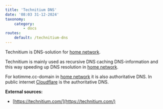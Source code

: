 ```yaml
---
title: 'Technitium DNS'
date: '08:03 31-12-2024'
taxonomy:
    category:
        - docs
routes:
    default: /technitium-dns
---
```


Technitium is DNS-solution for [home network](/lan).

Technitium is mainly used as recursive DNS caching DNS-information and this way speeding up DNS resolution in [home network](/lan).

For kotimme.cc-domain in [home network](/lan) it is also authoritative DNS. In public internet [Cloudflare](/cloudflare) is the authoritative DNS.


**External sources:**
* [https://technitium.com/](https://technitium.com/)